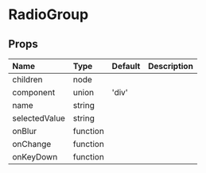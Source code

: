 RadioGroup
==========



Props
-----


| Name | Type | Default | Description |
|:-----|:-----|:-----|:-----|
| children | node |  |   |
| component | union | 'div' |   |
| name | string |  |   |
| selectedValue | string |  |   |
| onBlur | function |  |   |
| onChange | function |  |   |
| onKeyDown | function |  |   |
